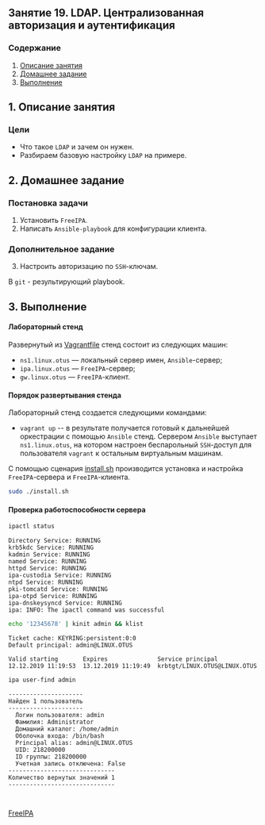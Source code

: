## Занятие 19. LDAP. Централизованная авторизация и аутентификация
### Содержание
1. [Описание занятия](#description)  
2. [Домашнее задание](#homework)  
3. [Выполнение](#exec)  

## 1. Описание занятия <a name="description"></a>
### Цели
- Что такое `LDAP` и зачем он нужен.  
- Разбираем базовую настройку `LDAP` на примере.  

## 2. Домашнее задание  <a name="homework"></a>
### Постановка задачи
1) Установить `FreeIPA`.  
2) Написать `Ansible-playbook` для конфигурации клиента.  

### Дополнительное задание
3) Настроить авторизацию по `SSH`-ключам.  

В `git` - результирующий playbook.  


## 3. Выполнение <a name="exec"></a>  
#### Лабораторный стенд

Развернутый из [Vagrantfile]() стенд состоит из следующих машин:  
- `ns1.linux.otus` — локальный сервер имен, `Ansible`-сервер;  
- `ipa.linux.otus` — `FreeIPA`-сервер;  
- `gw.linux.otus` — `FreeIPA`-клиент.  
 
  
#### Порядок развертывания стенда
Лабораторный стенд создается следующими командами:
- `vagrant up` -- в результате получается готовый к дальнейшей оркестрации с помощью `Ansible` стенд. Сервером `Ansible` выступает `ns1.linux.otus`, на котором настроен беспарольный `SSH`-доступ для пользователя `vagrant` к остальным виртуальным машинам. 

С помощью сценария [install.sh](https://github.com/che-a/OTUS_LinuxAdministrator/blob/master/tasks/19/install.sh) производится установка и настройка `FreeIPA`-сервера и `FreeIPA`-клиента.
```bash
sudo ./install.sh
```
#### Проверка работоспособности сервера
```bash
ipactl status
```
```console
Directory Service: RUNNING
krb5kdc Service: RUNNING
kadmin Service: RUNNING
named Service: RUNNING
httpd Service: RUNNING
ipa-custodia Service: RUNNING
ntpd Service: RUNNING
pki-tomcatd Service: RUNNING
ipa-otpd Service: RUNNING
ipa-dnskeysyncd Service: RUNNING
ipa: INFO: The ipactl command was successful
```

```bash
echo '12345678' | kinit admin && klist
```
```console
Ticket cache: KEYRING:persistent:0:0
Default principal: admin@LINUX.OTUS

Valid starting       Expires              Service principal
12.12.2019 11:19:53  13.12.2019 11:19:49  krbtgt/LINUX.OTUS@LINUX.OTUS
```

```bash
ipa user-find admin
```
```console
---------------------
Найден 1 пользователь
---------------------
  Логин пользователя: admin
  Фамилия: Administrator
  Домашний каталог: /home/admin
  Оболочка входа: /bin/bash
  Principal alias: admin@LINUX.OTUS
  UID: 218200000
  ID группы: 218200000
  Учетная запись отключена: False
------------------------------
Количество вернутых значений 1
------------------------------
```

```bash
```
```console

```


[FreeIPA](https://www.freeipa.org/page/Main_Page)
